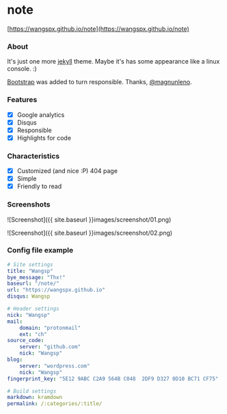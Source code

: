 # note

[https://wangspx.github.io/note](https://wangspx.github.io/note)

### About

It's just one more [jekyll](https://github.com/jekyll/jekyll) theme. Maybe it's has some appearance like a linux console. :)

[Bootstrap](http://getbootstrap.com/) was added to turn responsible. Thanks, [@magnunleno](https://github.com/magnunleno).

### Features

- [x] Google analytics
- [x] Disqus
- [x] Responsible
- [x] Highlights for code

### Characteristics

- [x] Customized (and nice :P) 404 page
- [x] Simple
- [x] Friendly to read

### Screenshots

![Screenshot]({{ site.baseurl }}images/screenshot/01.png)

![Screenshot]({{ site.baseurl }}images/screenshot/02.png)

### Config file example

~~~ yml
# Site settings
title: "Wangsp"
bye_message: "Thx!"
baseurl: "/note/"
url: "https://wangspx.github.io"
disqus: Wangsp

# Header settings
nick: "Wangsp"
mail:
    domain: "protonmail"
    ext: "ch"
source_code:
    server: "github.com"
    nick: "Wangsp"
blog:
    server: "wordpress.com"
    nick: "Wangsp"
fingerprint_key: "5E12 9ABC C2A9 564B C048  2DF9 D327 0D10 BC71 CF75"

# Build settings
markdown: kramdown
permalink: /:categories/:title/
~~~
